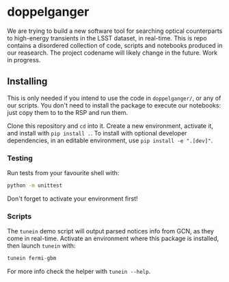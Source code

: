 # doppelganger

We are trying to build a new software tool for searching optical counterparts to high-energy transients in the LSST dataset, in real-time.
This is repo contains a disordered collection of code, scripts and notebooks produced in our reasearch.
The project codename will likely change in the future. Work in progress.

## Installing

This is only needed if you intend to use the code in `doppelganger/`, or any of our scripts. You don't need to install the package to execute our notebooks: just copy them to to the RSP and run them.

Clone this repository and `cd` into it. Create a new environment, activate it, and install with `pip install .`.
To install with optional developer dependencies, in an editable environment, use `pip install -e ".[dev]"`.

### Testing

Run tests from your favourite shell with:
```bash
python -m unittest
```
Don't forget to activate your environment first!

### Scripts

The `tunein` demo script will output parsed notices info from GCN, as they come in real-time.
Activate an environment where this package is installed, then launch `tunein` with:

```python
tunein fermi-gbm
```

For more info check the helper with `tunein --help`.
